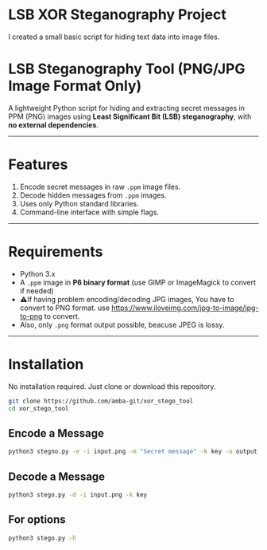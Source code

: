 # LSB XOR Steganography Project

I created a small basic script for hiding text data into image files.
# LSB Steganography Tool (PNG/JPG Image Format Only)

A lightweight Python script for hiding and extracting secret messages in PPM (PNG) images using **Least Significant Bit (LSB) steganography**, with **no external dependencies**.

---

# Features

 1. Encode secret messages in raw `.ppm` image files.
 2. Decode hidden messages from `.ppm` images.
 3. Uses only Python standard libraries.
 4. Command-line interface with simple flags.
    
---

# Requirements

- Python 3.x
- A `.ppm` image in **P6 binary format** (use GIMP or ImageMagick to convert if needed)
- ⚠️If having problem encoding/decoding JPG images, You have to convert to PNG format. use https://www.iloveimg.com/jpg-to-image/jpg-to-png to convert.
- Also, only `.png` format output possible, beacuse JPEG is lossy.
---

# Installation

No installation required. Just clone or download this repository.

```bash
git clone https://github.com/amba-git/xor_stego_tool
cd xor_stego_tool
```

## Encode a Message
```bash
python3 stegno.py -e -i input.png -m "Secret message" -k key -o output.png
```

## Decode a Message
```bash
python3 stego.py -d -i input.png -k key
```
## For options
```bash
python3 stego.py -h 
```
